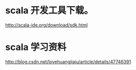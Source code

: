 
# scala  开发工具下载。
http://scala-ide.org/download/sdk.html

# scala  学习资料

http://blog.csdn.net/lovehuangjiaju/article/details/47746391

